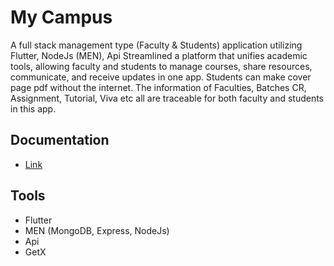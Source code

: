 # My Campus

A full stack management type (Faculty & Students) application utilizing
Flutter, NodeJs (MEN), Api
Streamlined a platform that unifies academic tools, allowing faculty
and students to manage courses, share resources, communicate, and
receive updates in one app.
Students can make cover page pdf without the internet.
The information of Faculties, Batches CR, Assignment, Tutorial, Viva etc
all are traceable for both faculty and students in this app.

## Documentation

- [Link](https://docs.google.com/document/d/1TLRVyqxY0_bvOv0ZefIGkDnYIXW1Ilo0Ul5NjrE0XQ8/edit)

## Tools

- Flutter
- MEN (MongoDB, Express, NodeJs)
- Api
- GetX
